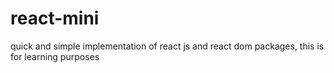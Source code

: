 # react-mini

quick and simple implementation of react js and react dom packages, this is for learning purposes
